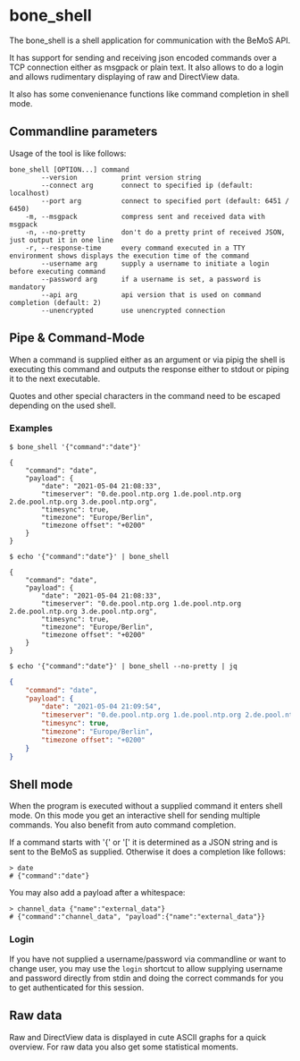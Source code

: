 # bone_shell
The bone_shell is a shell application for communication with the BeMoS API.

It has support for sending and receiving json encoded commands over a TCP connection either as msgpack or plain text. It also allows to  do a login and allows rudimentary displaying of raw and DirectView data.

It also has some convenienance functions like command completion in shell mode.

## Commandline parameters
Usage of the tool is like follows:

```
bone_shell [OPTION...] command
		--version			print version string
		--connect arg		connect to specified ip (default: localhost)
		--port arg			connect to specified port (default: 6451 / 6450)
	-m,	--msgpack			compress sent and received data with msgpack
	-n,	--no-pretty			don't do a pretty print of received JSON, just output it in one line
	-r,	--response-time		every command executed in a TTY environment shows displays the execution time of the command
		--username arg		supply a username to initiate a login before executing command
		--password arg		if a username is set, a password is mandatory
		--api arg			api version that is used on command completion (default: 2)
		--unencrypted		use unencrypted connection
```

## Pipe & Command-Mode
When a command is supplied either as an argument or via pipig the shell is executing this command and outputs the response either to stdout or piping it to the next executable.

Quotes and other special characters in the command need to be escaped depending on the used shell.

### Examples
```shell
$ bone_shell '{"command":"date"}'
```
```
{
	"command": "date",
	"payload": {
		"date": "2021-05-04 21:08:33",
		"timeserver": "0.de.pool.ntp.org 1.de.pool.ntp.org 2.de.pool.ntp.org 3.de.pool.ntp.org",
		"timesync": true,
		"timezone": "Europe/Berlin",
		"timezone offset": "+0200"
	}
}
```

```shell
$ echo '{"command":"date"}' | bone_shell
```
```
{
	"command": "date",
	"payload": {
		"date": "2021-05-04 21:08:33",
		"timeserver": "0.de.pool.ntp.org 1.de.pool.ntp.org 2.de.pool.ntp.org 3.de.pool.ntp.org",
		"timesync": true,
		"timezone": "Europe/Berlin",
		"timezone offset": "+0200"
	}
}
```

```shell
$ echo '{"command":"date"}' | bone_shell --no-pretty | jq
```
```json
{
	"command": "date",
	"payload": {
		"date": "2021-05-04 21:09:54",
		"timeserver": "0.de.pool.ntp.org 1.de.pool.ntp.org 2.de.pool.ntp.org 3.de.pool.ntp.org",
		"timesync": true,
		"timezone": "Europe/Berlin",
		"timezone offset": "+0200"
	}
}
```

## Shell mode
When the program is executed without a supplied command it enters shell mode. On this mode you get an interactive shell for sending multiple commands. You also benefit from auto command completion.

If a command starts with '{' or '[' it is determined as a JSON string and is sent to the BeMoS as supplied. Otherwise it does a completion like follows:

```shell
> date
# {"command":"date"}
```

You may also add a payload after a whitespace:

```shell
> channel_data {"name":"external_data"}
# {"command":"channel_data", "payload":{"name":"external_data"}}
```

### Login
If you have not supplied a username/password via commandline or want to change user, you may use the `login` shortcut to allow supplying username and password directly from stdin and doing the correct commands for you to get authenticated for this session.

## Raw data
Raw and DirectView data is displayed in cute ASCII graphs for a quick overview. For raw data you also get some statistical moments.